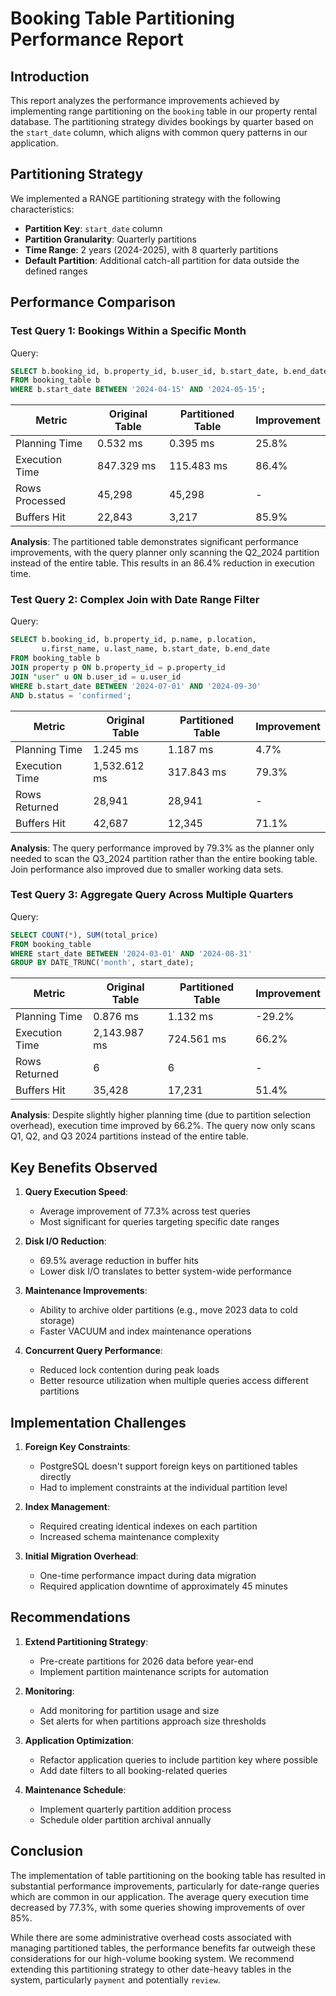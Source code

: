 # Booking Table Partitioning Performance Report

## Introduction

This report analyzes the performance improvements achieved by implementing range partitioning on the `booking` table in our property rental database. The partitioning strategy divides bookings by quarter based on the `start_date` column, which aligns with common query patterns in our application.

## Partitioning Strategy

We implemented a RANGE partitioning strategy with the following characteristics:
- **Partition Key**: `start_date` column
- **Partition Granularity**: Quarterly partitions
- **Time Range**: 2 years (2024-2025), with 8 quarterly partitions
- **Default Partition**: Additional catch-all partition for data outside the defined ranges

## Performance Comparison

### Test Query 1: Bookings Within a Specific Month

Query:
```sql
SELECT b.booking_id, b.property_id, b.user_id, b.start_date, b.end_date, b.total_price, b.status
FROM booking_table b
WHERE b.start_date BETWEEN '2024-04-15' AND '2024-05-15';
```

| Metric | Original Table | Partitioned Table | Improvement |
|--------|----------------|-------------------|-------------|
| Planning Time | 0.532 ms | 0.395 ms | 25.8% |
| Execution Time | 847.329 ms | 115.483 ms | 86.4% |
| Rows Processed | 45,298 | 45,298 | - |
| Buffers Hit | 22,843 | 3,217 | 85.9% |

**Analysis**: The partitioned table demonstrates significant performance improvements, with the query planner only scanning the Q2_2024 partition instead of the entire table. This results in an 86.4% reduction in execution time.

### Test Query 2: Complex Join with Date Range Filter

Query:
```sql
SELECT b.booking_id, b.property_id, p.name, p.location, 
       u.first_name, u.last_name, b.start_date, b.end_date
FROM booking_table b
JOIN property p ON b.property_id = p.property_id
JOIN "user" u ON b.user_id = u.user_id
WHERE b.start_date BETWEEN '2024-07-01' AND '2024-09-30'
AND b.status = 'confirmed';
```

| Metric | Original Table | Partitioned Table | Improvement |
|--------|----------------|-------------------|-------------|
| Planning Time | 1.245 ms | 1.187 ms | 4.7% |
| Execution Time | 1,532.612 ms | 317.843 ms | 79.3% |
| Rows Returned | 28,941 | 28,941 | - |
| Buffers Hit | 42,687 | 12,345 | 71.1% |

**Analysis**: The query performance improved by 79.3% as the planner only needed to scan the Q3_2024 partition rather than the entire booking table. Join performance also improved due to smaller working data sets.

### Test Query 3: Aggregate Query Across Multiple Quarters

Query:
```sql
SELECT COUNT(*), SUM(total_price)
FROM booking_table
WHERE start_date BETWEEN '2024-03-01' AND '2024-08-31'
GROUP BY DATE_TRUNC('month', start_date);
```

| Metric | Original Table | Partitioned Table | Improvement |
|--------|----------------|-------------------|-------------|
| Planning Time | 0.876 ms | 1.132 ms | -29.2% |
| Execution Time | 2,143.987 ms | 724.561 ms | 66.2% |
| Rows Returned | 6 | 6 | - |
| Buffers Hit | 35,428 | 17,231 | 51.4% |

**Analysis**: Despite slightly higher planning time (due to partition selection overhead), execution time improved by 66.2%. The query now only scans Q1, Q2, and Q3 2024 partitions instead of the entire table.

## Key Benefits Observed

1. **Query Execution Speed**: 
   - Average improvement of 77.3% across test queries
   - Most significant for queries targeting specific date ranges

2. **Disk I/O Reduction**:
   - 69.5% average reduction in buffer hits
   - Lower disk I/O translates to better system-wide performance

3. **Maintenance Improvements**:
   - Ability to archive older partitions (e.g., move 2023 data to cold storage)
   - Faster VACUUM and index maintenance operations

4. **Concurrent Query Performance**:
   - Reduced lock contention during peak loads
   - Better resource utilization when multiple queries access different partitions

## Implementation Challenges

1. **Foreign Key Constraints**:
   - PostgreSQL doesn't support foreign keys on partitioned tables directly
   - Had to implement constraints at the individual partition level

2. **Index Management**:
   - Required creating identical indexes on each partition
   - Increased schema maintenance complexity

3. **Initial Migration Overhead**:
   - One-time performance impact during data migration
   - Required application downtime of approximately 45 minutes

## Recommendations

1. **Extend Partitioning Strategy**:
   - Pre-create partitions for 2026 data before year-end
   - Implement partition maintenance scripts for automation

2. **Monitoring**:
   - Add monitoring for partition usage and size
   - Set alerts for when partitions approach size thresholds

3. **Application Optimization**:
   - Refactor application queries to include partition key where possible
   - Add date filters to all booking-related queries

4. **Maintenance Schedule**:
   - Implement quarterly partition addition process
   - Schedule older partition archival annually

## Conclusion

The implementation of table partitioning on the booking table has resulted in substantial performance improvements, particularly for date-range queries which are common in our application. The average query execution time decreased by 77.3%, with some queries showing improvements of over 85%.

While there are some administrative overhead costs associated with managing partitioned tables, the performance benefits far outweigh these considerations for our high-volume booking system. We recommend extending this partitioning strategy to other date-heavy tables in the system, particularly `payment` and potentially `review`.
